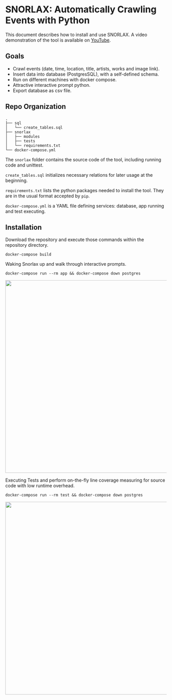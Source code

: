 # SNORLAX: Automatically Crawling Events with Python

This document describes how to install and use SNORLAX. A video demonstration of the tool is available on [YouTube](https://youtu.be/3FeCl4ayFvs).

## Goals
- Crawl events (date, time, location, title, artists, works and image link).
- Insert data into database (PostgresSQL), with a self-defined schema.
- Run on different machines with docker compose.
- Attractive interactive prompt python.
- Export database as csv file.

## Repo Organization

```
.
├── sql
│   └── create_tables.sql
├── snorlax
│   ├── modules
│   ├── tests
│   └── requirements.txt
└── docker-compose.yml
```
The `snorlax` folder contains the source code of the tool, including running code and unittest. 

`create_tables.sql` initializes necessary relations for later usage at the beginning.

`requirements.txt` lists the python packages needed to install the tool. They are in the usual format accepted by `pip`.

`docker-compose.yml` is a YAML file defining services: database, app running and test executing.

## Installation

Download the repository and execute those commands within the repository directory.

```
docker-compose build
```

Waking Snorlax up and walk through interactive prompts.
```
docker-compose run --rm app && docker-compose down postgres
```
<p align="left"><img src="https://user-images.githubusercontent.com/3027146/150591255-90c347b8-0acc-4920-8694-bac3fb293364.jpg" width="600"></p>

Executing Tests and perform on-the-fly line coverage measuring for source code with low runtime overhead.
```
docker-compose run --rm test && docker-compose down postgres
```
<p align="left"><img src="https://user-images.githubusercontent.com/3027146/150591460-d9630c95-a0e9-4705-916d-19d649f99d7e.jpg" width="600"></p>
